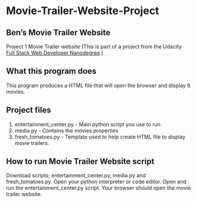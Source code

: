 # Movie-Trailer-Website-Project

## Ben’s Movie Trailer Website

Project 1 Movie Trailer website (This is part of a project from the Udacity [Full Stack Web Developer
Nanodegree](https://www.udacity.com/course/full-stack-web-developer-nanodegree--nd004).)

## What this program does
This program produces a HTML file that will open the browser and display 6 movies.

## Project files
1) entertainment_center.py - Main python script you use to run
2) media.py - Contains the movies properties
3) fresh_tomatoes.py - Template used to help create HTML file to display movie trailers.

## How to run Movie Trailer Website script
Download scripts; entertainment_center.py, media.py and fresh_tomatoes.py.
Open your python interpreter or code editor.
Open and run the entertainment_center.py script.
Your browser should open the movie trailer website. 
